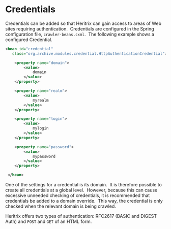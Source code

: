 # Credentials

Credentials can be added so that Heritrix can gain access to areas of
Web sites requiring authentication.  Credentials are configured in the
Spring configuration file, `crawler-beans.cxml`.  The following example
shows a configured Credential.

``` xml
<bean id="credential"
   class="org.archive.modules.credential.HttpAuthenticationCredential">

    <property name="domain">
        <value>
            domain
        </value>
    </property>

    <property name="realm">
        <value>
            myrealm
        </value>
    </property>

    <property name="login">
        <value>
            mylogin
        </value>
    </property>

    <property name="password">
        <value>
            mypassword
        </value>
    </property>

 </bean>
```

One of the settings for a credential is its domain.  It is therefore
possible to create all credentials at a global level.  However, because
this can cause excessive unneeded checking of credentials, it is
recommended that credentials be added to a domain override.  This way,
the credential is only checked when the relevant domain is being
crawled.

Heritrix offers two types of authentication: RFC2617 (BASIC and DIGEST
Auth) and `POST` and `GET` of an HTML form.
